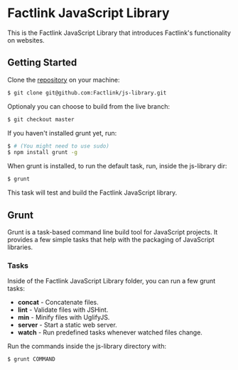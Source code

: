 # Factlink JavaScript Library

This is the Factlink JavaScript Library that introduces Factlink's functionality on websites.

## Getting Started
Clone the [repository][repo] on your machine:

[repo]: https://github.com/Factlink/js-library

```bash
$ git clone git@github.com:Factlink/js-library.git
```

Optionaly you can choose to build from the live branch:

```bash
$ git checkout master
```

If you haven't installed grunt yet, run:

```bash
$ # (You might need to use sudo)
$ npm install grunt -g
```

When grunt is installed, to run the default task, run, inside the js-library dir:

```bash
$ grunt
```

This task will test and build the Factlink JavaScript library.

## Grunt

Grunt is a task-based command line build tool for JavaScript projects. It provides a few simple tasks that help with the packaging of JavaScript libraries.

### Tasks
Inside of the Factlink JavaScript Library folder, you can run a few grunt tasks:

 * **concat** - Concatenate files.
 * **lint** - Validate files with JSHint.
 * **min** - Minify files with UglifyJS.
 * **server** - Start a static web server.
 * **watch** - Run predefined tasks whenever watched files change.

Run the commands inside the js-library directory with:

```bash
$ grunt COMMAND
```


